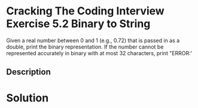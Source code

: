 # Cracking The Coding Interview Exercise 5.2 Binary to String

Given a real number between 0 and 1 (e.g., 0.72) that is passed in as a double, print
the binary representation. If the number cannot be represented accurately in binary with at most 32
characters, print "ERROR:'

## Description


# Solution
